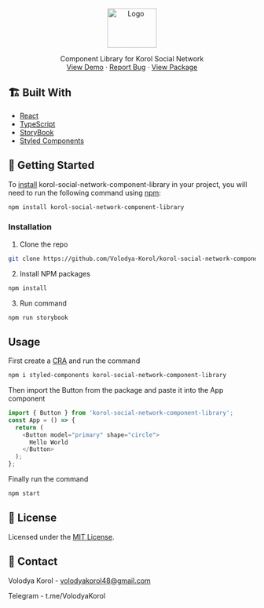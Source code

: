 <!-- PROJECT LOGO -->
<br />
<p align="center">
  <img src="https://i.ibb.co/VxjhLt7/logo.png" alt="Logo" width="100" height="80">
  <p align="center">
    Component Library for Korol Social Network
    <br />
    <a href="https://61844bd90419aa003a551961-krbtntbggg.chromatic.com/?path=/story/user-avatar--active">View Demo</a>
    ·
    <a href="https://github.com/Volodya-Korol/korol-social-network-component-library/issues">Report Bug</a>
    ·
     <a href="https://www.npmjs.com/package/korol-social-network-component-library">View Package</a>
  </p>
</p>

## 🏗️ Built With

- [React](https://reactjs.org/)
- [TypeScript](https://www.typescriptlang.org/)
- [StoryBook](https://storybook.js.org/)
- [Styled Components](https://styled-components.com/)

## 🚀 Getting Started

To [install](https://www.npmjs.com/package/korol-social-network-component-library) korol-social-network-component-library in your project, you will need to run the following command using [npm](https://www.npmjs.com/):

```sh
npm install korol-social-network-component-library
```

### Installation

1. Clone the repo

```bash
git clone https://github.com/Volodya-Korol/korol-social-network-component-library
```

2. Install NPM packages

```bash
npm install
```

3. Run command

```bash
npm run storybook
```

## Usage

First create a [CRA](https://reactjs.org/docs/create-a-new-react-app.html#create-react-app) and run the command

```bash
npm i styled-components korol-social-network-component-library
```

Then import the Button from the package and paste it into the App component

```js
import { Button } from 'korol-social-network-component-library';
const App = () => {
  return (
    <Button model="primary" shape="circle">
      Hello World
    </Button>
  );
};
```

Finally run the command

```bash
npm start
```

## 📝 License

Licensed under the [MIT License](https://github.com/Volodya-Korol/korol-social-network-component-library/blob/master/LICENSE).

## 🤙 Contact

Volodya Korol - volodyakorol48@gmail.com

Telegram - t.me/VolodyaKorol
